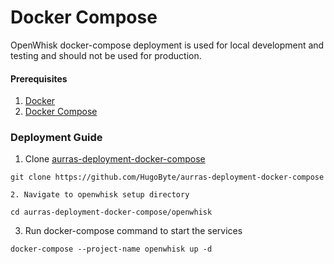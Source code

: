# Docker Compose

OpenWhisk docker-compose deployment is used for local development and testing and should not be used for production.

#### Prerequisites

1. [Docker](../../docker/)
2. [Docker Compose](../../docker-compose/)

### Deployment Guide

1. Clone [aurras-deployment-docker-compose](https://github.com/HugoByte/aurras-deployment-docker-compose)

```text
git clone https://github.com/HugoByte/aurras-deployment-docker-compose
```

    2. Navigate to openwhisk setup directory

```text
cd aurras-deployment-docker-compose/openwhisk
```

   3. Run docker-compose command to start the services

```text
docker-compose --project-name openwhisk up -d
```

